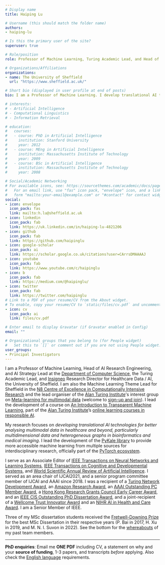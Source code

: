 ```yaml
---
# Display name
title: Haiping Lu

# Username (this should match the folder name)
authors:
- haiping-lu

# Is this the primary user of the site?
superuser: true

# Role/position
role: Professor of Machine Learning, Turing Academic Lead, and Head of AI Research Engineering

# Organizations/Affiliations
organizations:
- name: The University of Sheffield
  url: "https://www.sheffield.ac.uk/"

# Short bio (displayed in user profile at end of posts)
bio: I am a Professor of Machine Learning. I develop translational AI technologies for better analysing multimodal data in healthcare and beyond.

# interests:
# - Artificial Intelligence
# - Computational Linguistics
# - Information Retrieval

# education:
#   courses:
#   - course: PhD in Artificial Intelligence
#     institution: Stanford University
#     year: 2012
#   - course: MEng in Artificial Intelligence
#     institution: Massachusetts Institute of Technology
#     year: 2009
#   - course: BSc in Artificial Intelligence
#     institution: Massachusetts Institute of Technology
#     year: 2008

# Social/Academic Networking
# For available icons, see: https://sourcethemes.com/academic/docs/page-builder/#icons
#   For an email link, use "fas" icon pack, "envelope" icon, and a link in the
#   form "mailto:your-email@example.com" or "#contact" for contact widget.
social:
- icon: envelope
  icon_pack: fas
  link: mailto:h.lu@sheffield.ac.uk
- icon: linkedin
  icon_pack: fab
  link: https://uk.linkedin.com/in/haiping-lu-4821206
- icon: github
  icon_pack: fab
  link: https://github.com/haipinglu
- icon: google-scholar
  icon_pack: ai
  link: https://scholar.google.co.uk/citations?user=CArrsDMAAAAJ
- icon: youtube
  icon_pack: fab
  link: https://www.youtube.com/c/haipinglu
- icon: b
  icon_pack: fab
  link: https://medium.com/@haipinglu/
- icon: twitter
  icon_pack: fab
  link: https://twitter.com/haipinglu
# Link to a PDF of your resume/CV from the About widget.
# To enable, copy your resume/CV to `static/files/cv.pdf` and uncomment the lines below.
- icon: cv
  icon_pack: ai
  link: files/cv.pdf

# Enter email to display Gravatar (if Gravatar enabled in Config)
email: ""

# Organizational groups that you belong to (for People widget)
#   Set this to `[]` or comment out if you are not using People widget.
user_groups:
- Principal Investigators
---
```


<!-- **Job**: [FIVE 3-year Senior AI Research Engineer / AI Research Engineer positions](https://www.jobs.ac.uk/job/CYI206/senior-ai-research-engineer-ai-research-engineer). *Deadline: 24th April 2023*. Fixed term for 36 months with flexible starting date. For more information, watch the [information session recording on YouTube](https://youtu.be/2gizHKlaDqE) and check out the [Q&A summary](https://shef-aire.github.io/q-and-a/). -->

<!-- **Job**: [Postdoctoral Research Associate in Machine Learning for
Medical Image Analysis](https://jobs.shef.ac.uk/sap/bc/webdynpro/sap/hrrcf_a_posting_apply?PARAM=cG9zdF9pbnN0X2d1aWQ9NjFCOENGODdBOTE4NEVGMEUxMDAwMDAwQUMxRTg4NzgmY2FuZF90eXBlPUVYVA%3d%3d&sap-client=400&sap-language=EN&sap-accessibility=X&sap-ep-themeroot=%2fSAP%2fPUBLIC%2fBC%2fUR%2fuos#). *Deadline: 12th Jan 2022*. Fixed term till 31st March 2023, start as soon as possible. -->

<!-- **[PhD Scholarships](https://www.sheffield.ac.uk/postgraduate/phd/scholarships)**: [Faculty scholarship](https://www.sheffield.ac.uk/postgraduate/phd/scholarships/faculty), [CSC for Chinese applicants](https://www.sheffield.ac.uk/postgraduate/research/scholarships/csc), and [EPSRC DTP](https://epsrc.ukri.org/skills/students/dta/grants/). *Deadline: 5pm 26th Jan 2022*. Email me **ONE PDF** including CV, a statement on why, 1-3 papers, and transcripts *before* applying. Check the [English language requirements](https://www.sheffield.ac.uk/postgraduate/phd/apply/english-language).
*** -->

<!-- **PhD enquiries**: Email me **ONE PDF** including CV, a statement on why and your **source of funding**, 1-3 papers, and transcripts *before* applying. Also check the [English language](https://www.sheffield.ac.uk/postgraduate/phd/apply/english-language) requirements. **[PhD Scholarship](https://www.sheffield.ac.uk/postgraduate/phd/scholarships)**: [EPSRC DTP](https://epsrc.ukri.org/skills/students/dta/grants/) (*deadline: 24th March 2022*).
*** -->

<!-- **Workshop**: Welcome to join the [First Workshop on Multimodal AI](https://multimodalai.github.io/) at Sheffield on 27th June 2023 that we are organising. **Registration deadline: 14th June 2023**. -->

<!-- We are looking for [sponsors](https://multimodalai.github.io/sponsorship/) and [submissions](https://multimodalai.github.io/call-for-papers/). -->

I am a Professor of Machine Learning, Head of AI Research Engineering, and AI Strategy Lead at the [Department of Computer Science](http://www.sheffield.ac.uk/dcs), the Turing Academic Lead, and [Insigneo](https://insigneo.org/) Research Director for Healthcare Data / AI, the University of Sheffield. I am also the Machine Learning Theme Lead for Sheffield in the [N8 Centre of Excellence in Computationally Intensive Research](https://n8cir.org.uk/) and the lead organiser of the [Alan Turing Institute](https://www.turing.ac.uk/)'s interest group on [Meta-learning for multimodal data](https://www.turing.ac.uk/research/interest-groups/meta-learning-multimodal-data) (welcome to [sign-up and join](https://forms.office.com/Pages/ResponsePage.aspx?id=p_SVQ1XklU-Knx-672OE-eUxyOQjGdZIurmvwym_4o5UOFhHNkY5WU1RVlczMjNWUVdYTDFDME1VNS4u)). I lead the development of a course on [An Introduction to Transparent Machine Learning](https://pykale.github.io/transparentML/), part of the [Alan Turing Institute](https://www.turing.ac.uk)’s [online learning courses in responsible AI](https://www.turing.ac.uk/funding-call-online-learning-courses-responsible-ai).

My research focuses on *developing translational AI technologies for better analysing multimodal data in healthcare and beyond, particularly multidimensional data and heterogeneous graphs in bioinformatics and medical imaging*. I lead the development of the [PyKale library](https://github.com/pykale/pykale) to provide more accessible machine learning from multiple sources for
interdisciplinary research, officially part of the [PyTorch ecosystem](https://pytorch.org/ecosystem/).

I serve as an Associate Editor of [IEEE Transactions on Neural Networks and Learning Systems](https://ieeexplore.ieee.org/xpl/RecentIssue.jsp?punumber=5962385), [IEEE Transactions on Cognitive and Developmental Systems](https://ieeexplore.ieee.org/xpl/aboutJournal.jsp?punumber=7274989), and [World Scientific Annual Review of Artificial Intelligence](https://www.worldscientific.com/worldscinet/wsarai). I served as an area chair of IJCAI2021, and a senior program committee member of IJCAI and AAAI since 2018. I was a recipient of a [Turing Network Development Award](https://www.turing.ac.uk/work-turing/turing-network-development-awards-call), an [Amazon Research Award](https://ara.amazon-ml.com/recipients/#2018), an [AAAI Outstanding PC Member Award](http://www.aaai.org/Awards/conference.php), a [Hong Kong Research Grants Council Early Career Award](http://www.comp.hkbu.edu.hk/v1/?page=fac_ach&id=80), and an [IEEE CIS Outstanding PhD Dissertation Award](https://cis.ieee.org/getting-involved/awards/past-recipients#OutstandingPhDDissertationAward), and a joint-recipient of a [Wellcome Trust Innovator Award](https://wellcome.ac.uk/funding/schemes/innovator-awards-digital-technologies) and an [NIHR AI in Health and Care Award](https://www.nihr.ac.uk/documents/ai-in-health-and-care-awards-funded-projects-2020/25625#Phase_2_projects). I am a Senior Member of IEEE.

Three of my MSc dissertation students received the [Fretwell-Downing Prize](https://www.sheffield.ac.uk/dcs/about-department/prizes) for the best MSc Dissertation in their respective years (P. Bai in 2017, H. Xu in 2019, and M. N. I. Suvon in 2022). See the bottom for the [whereabouts](https://haipinglu.github.io/#people) of my past team members.

***
**PhD enquiries**: Email me **ONE PDF** including CV, a statement on why and your **source of funding**, 1-3 papers, and transcripts *before* applying. Also check the [English language](https://www.sheffield.ac.uk/postgraduate/phd/apply/english-language) requirements.
<!-- **[PhD Scholarship](https://www.sheffield.ac.uk/postgraduate/phd/scholarships)**: [EPSRC DTP](https://epsrc.ukri.org/skills/students/dta/grants/) (*deadline: 24th March 2022*). -->

<!-- ***
**NOTE: under construction**. -->
